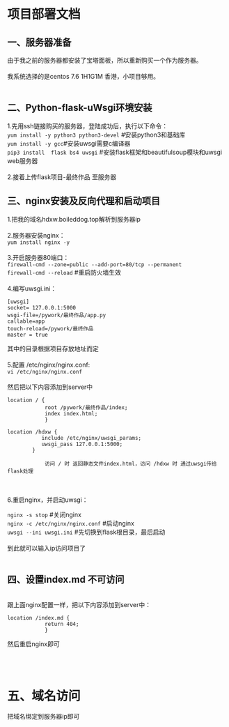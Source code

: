 # 项目部署文档
## 一、服务器准备
由于我之前的服务器都安装了宝塔面板，所以重新购买一个作为服务器。
<br><br>
我系统选择的是centos 7.6 1H1G1M 香港，小项目够用。
<br><br>


## 二、Python-flask-uWsgi环境安装
1.先用ssh链接购买的服务器，登陆成功后，执行以下命令：
<br>
`yum install -y python3 python3-devel` #安装python3和基础库
<br>
`yum install -y gcc`#安装uwsgi需要c编译器
<br>
`pip3 install  flask bs4 uwsgi` #安装flask框架和beautifulsoup模块和uwsgi web服务器
<br>
<br>
2.接着上传flask项目-最终作品  至服务器

## 三、nginx安装及反向代理和启动项目
1.把我的域名hdxw.boileddog.top解析到服务器ip
<br><br>
2.服务器安装nginx：
<br>
`yum install nginx -y`
<br><br>
3.开启服务器80端口：
<br>
`firewall-cmd --zone=public --add-port=80/tcp --permanent`
<br>`firewall-cmd --reload` #重启防火墙生效
<br><br>
4.编写uwsgi.ini：
<br>
```
[uwsgi]
socket= 127.0.0.1:5000
wsgi-file=/pywork/最终作品/app.py
callable=app
touch-reload=/pywork/最终作品
master = true
```
其中的目录根据项目存放地址而定
<br>
<br>
5.配置 /etc/nginx/nginx.conf:
<br>
`vi /etc/nginx/nginx.conf`
<br>
<br>
然后把以下内容添加到server中
```
location / {
            root /pywork/最终作品/index;
            index index.html;
            }
        
location /hdxw {
           include /etc/nginx/uwsgi_params;
           uwsgi_pass 127.0.0.1:5000;
        }
```
                访问 / 时 返回静态文件index.html，访问 /hdxw 时 通过uwsgi传给flask处理
<br>
<br>
6.重启nginx，并启动uwsgi：
<br>

`nginx -s stop` #关闭nginx
<br>
`nginx -c /etc/nginx/nginx.conf` #启动nginx
<br>
`uwsgi --ini uwsgi.ini` #先切换到flask根目录，最后启动
<br><br>
到此就可以输入ip访问项目了
<br><br>

## 四、设置index.md 不可访问
<br>
跟上面nginx配置一样，把以下内容添加到server中：

```
location /index.md {
            return 404;
            }
```
然后重启nginx即可

<br>
<br>

# 五、域名访问
把域名绑定到服务器ip即可
